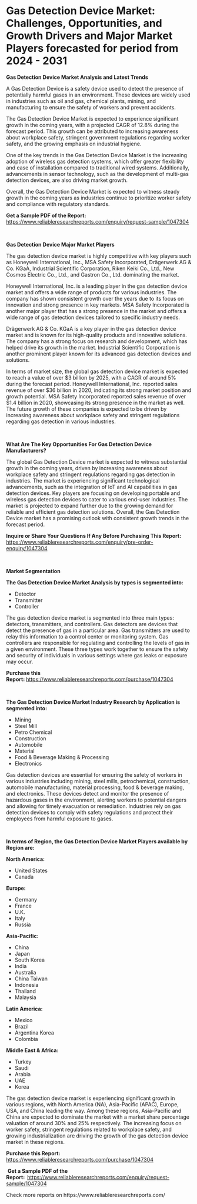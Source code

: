 <p><h1>Gas Detection Device Market: Challenges, Opportunities, and Growth Drivers and Major Market Players forecasted for period from 2024 - 2031</h1></p><p><strong>Gas Detection Device Market Analysis and Latest Trends</strong></p>
<p><p>A Gas Detection Device is a safety device used to detect the presence of potentially harmful gases in an environment. These devices are widely used in industries such as oil and gas, chemical plants, mining, and manufacturing to ensure the safety of workers and prevent accidents.</p><p>The Gas Detection Device Market is expected to experience significant growth in the coming years, with a projected CAGR of 12.8% during the forecast period. This growth can be attributed to increasing awareness about workplace safety, stringent government regulations regarding worker safety, and the growing emphasis on industrial hygiene.</p><p>One of the key trends in the Gas Detection Device Market is the increasing adoption of wireless gas detection systems, which offer greater flexibility and ease of installation compared to traditional wired systems. Additionally, advancements in sensor technology, such as the development of multi-gas detection devices, are also driving market growth.</p><p>Overall, the Gas Detection Device Market is expected to witness steady growth in the coming years as industries continue to prioritize worker safety and compliance with regulatory standards.</p></p>
<p><strong>Get a Sample PDF of the Report:&nbsp;</strong> <a href="https://www.reliableresearchreports.com/enquiry/request-sample/1047304">https://www.reliableresearchreports.com/enquiry/request-sample/1047304</a></p>
<p>&nbsp;</p>
<p><strong>Gas Detection Device Major Market Players</strong></p>
<p><p>The gas detection device market is highly competitive with key players such as Honeywell International, Inc., MSA Safety Incorporated, Drägerwerk AG & Co. KGaA, Industrial Scientific Corporation, Riken Keiki Co., Ltd., New Cosmos Electric Co., Ltd., and Gastron Co., Ltd. dominating the market.</p><p>Honeywell International, Inc. is a leading player in the gas detection device market and offers a wide range of products for various industries. The company has shown consistent growth over the years due to its focus on innovation and strong presence in key markets. MSA Safety Incorporated is another major player that has a strong presence in the market and offers a wide range of gas detection devices tailored to specific industry needs.</p><p>Drägerwerk AG & Co. KGaA is a key player in the gas detection device market and is known for its high-quality products and innovative solutions. The company has a strong focus on research and development, which has helped drive its growth in the market. Industrial Scientific Corporation is another prominent player known for its advanced gas detection devices and solutions.</p><p>In terms of market size, the global gas detection device market is expected to reach a value of over $3 billion by 2025, with a CAGR of around 5% during the forecast period. Honeywell International, Inc. reported sales revenue of over $36 billion in 2020, indicating its strong market position and growth potential. MSA Safety Incorporated reported sales revenue of over $1.4 billion in 2020, showcasing its strong presence in the market as well. The future growth of these companies is expected to be driven by increasing awareness about workplace safety and stringent regulations regarding gas detection in various industries.</p></p>
<p>&nbsp;</p>
<p><strong>What Are The Key Opportunities For Gas Detection Device Manufacturers?</strong></p>
<p><p>The global Gas Detection Device market is expected to witness substantial growth in the coming years, driven by increasing awareness about workplace safety and stringent regulations regarding gas detection in industries. The market is experiencing significant technological advancements, such as the integration of IoT and AI capabilities in gas detection devices. Key players are focusing on developing portable and wireless gas detection devices to cater to various end-user industries. The market is projected to expand further due to the growing demand for reliable and efficient gas detection solutions. Overall, the Gas Detection Device market has a promising outlook with consistent growth trends in the forecast period.</p></p>
<p><strong>Inquire or Share Your Questions If Any Before Purchasing This Report:</strong> <a href="https://www.reliableresearchreports.com/enquiry/pre-order-enquiry/1047304">https://www.reliableresearchreports.com/enquiry/pre-order-enquiry/1047304</a></p>
<p>&nbsp;</p>
<p><strong>Market Segmentation</strong></p>
<p><strong>The Gas Detection Device Market Analysis by types is segmented into:</strong></p>
<p><ul><li>Detector</li><li>Transmitter</li><li>Controller</li></ul></p>
<p><p>The gas detection device market is segmented into three main types: detectors, transmitters, and controllers. Gas detectors are devices that detect the presence of gas in a particular area. Gas transmitters are used to relay this information to a control center or monitoring system. Gas controllers are responsible for regulating and controlling the levels of gas in a given environment. These three types work together to ensure the safety and security of individuals in various settings where gas leaks or exposure may occur.</p></p>
<p><strong>Purchase this Report:&nbsp;</strong><a href="https://www.reliableresearchreports.com/purchase/1047304">https://www.reliableresearchreports.com/purchase/1047304</a></p>
<p>&nbsp;</p>
<p><strong>The Gas Detection Device Market Industry Research by Application is segmented into:</strong></p>
<p><ul><li>Mining</li><li>Steel Mill</li><li>Petro Chemical</li><li>Construction</li><li>Automobile</li><li>Material</li><li>Food & Beverage Making & Processing</li><li>Electronics</li></ul></p>
<p><p>Gas detection devices are essential for ensuring the safety of workers in various industries including mining, steel mills, petrochemical, construction, automobile manufacturing, material processing, food & beverage making, and electronics. These devices detect and monitor the presence of hazardous gases in the environment, alerting workers to potential dangers and allowing for timely evacuation or remediation. Industries rely on gas detection devices to comply with safety regulations and protect their employees from harmful exposure to gases.</p></p>
<p>&nbsp;</p>
<p><strong>In terms of Region, the Gas Detection Device Market Players available by Region are:</strong></p>
<p>
    <p> <strong> North America: </strong>
        <ul>
            <li>United States</li>
            <li>Canada</li>
        </ul>
        </p> 
    <p> <strong> Europe: </strong>
        <ul>
            <li>Germany</li>
            <li>France</li>
            <li>U.K.</li>
            <li>Italy</li>
            <li>Russia</li>
        </ul>
        </p> 
    <p> <strong> Asia-Pacific: </strong>
        <ul>
            <li>China</li>
            <li>Japan</li>
            <li>South Korea</li>
            <li>India</li>
            <li>Australia</li>
            <li>China Taiwan</li>
            <li>Indonesia</li>
            <li>Thailand</li>
            <li>Malaysia</li>
        </ul>
        </p> 
    <p> <strong> Latin America: </strong>
        <ul>
            <li>Mexico</li>
            <li>Brazil</li>
            <li>Argentina Korea</li>
            <li>Colombia</li>
        </ul>
        </p> 
    <p> <strong> Middle East & Africa: </strong>
        <ul>
            <li>Turkey</li>
            <li>Saudi</li>
            <li>Arabia</li>
            <li>UAE</li>
            <li>Korea</li>
        </ul>
    </p>
    </p>
<p><p>The gas detection device market is experiencing significant growth in various regions, with North America (NA), Asia-Pacific (APAC), Europe, USA, and China leading the way. Among these regions, Asia-Pacific and China are expected to dominate the market with a market share percentage valuation of around 30% and 25% respectively. The increasing focus on worker safety, stringent regulations related to workplace safety, and growing industrialization are driving the growth of the gas detection device market in these regions.</p></p>
<p><strong>Purchase this Report: </strong><a href="https://www.reliableresearchreports.com/purchase/1047304">https://www.reliableresearchreports.com/purchase/1047304</a></p>
<p>&nbsp;<strong>Get a Sample PDF of the Report:&nbsp;&nbsp;</strong><a href="https://www.reliableresearchreports.com/enquiry/request-sample/1047304">https://www.reliableresearchreports.com/enquiry/request-sample/1047304</a></p>
<p><strong></strong></p>
<p>Check more reports on https://www.reliableresearchreports.com/</p>